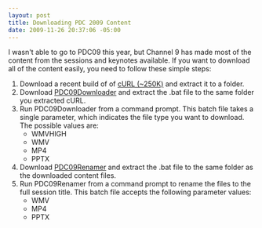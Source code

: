 ```yaml
---
layout: post
title: Downloading PDC 2009 Content
date: 2009-11-26 20:37:06 -05:00
---
```


I wasn't able to go to PDC09 this year, but Channel 9 has made most of the content from the sessions and keynotes available. If you want to download all of the content easily, you need to follow these simple steps:

1. Download a recent build of of [cURL (~250K)](http://curl.haxx.se/download.html) and extract it to a folder.
2. Download [PDC09Downloader](http://ecn.channel9.msdn.com/o9/pdc/PDC09DownloaderCSR.zip) and extract the .bat file to the same folder you extracted cURL.
3. Run PDC09Downloader from a command prompt. This batch file takes a single parameter, which indicates the file type you want to download. The possible values are:
    * WMVHIGH
    * WMV
    * MP4
    * PPTX
4. Download [PDC09Renamer](http://ecn.channel9.msdn.com/o9/pdc/PDC09RenamerCSR.zip) and extract the .bat file to the same folder as the downloaded content files.
5. Run PDC09Renamer from a command prompt to rename the files to the full session title. This batch file accepts the following parameter values:
    * WMV
    * MP4
    * PPTX
